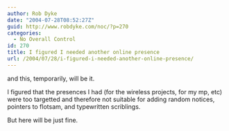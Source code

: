 ```yaml
---
author: Rob Dyke
date: "2004-07-28T08:52:27Z"
guid: http://www.robdyke.com/noc/?p=270
categories:
  - No Overall Control
id: 270
title: I figured I needed another online presence
url: /2004/07/28/i-figured-i-needed-another-online-presence/
---
```

and this, temporarily, will be it.

I figured that the presences I had (for the wireless projects, for my mp, etc) were too targetted and therefore not suitable for adding random notices, pointers to flotsam, and typewritten scriblings.

But here will be just fine.